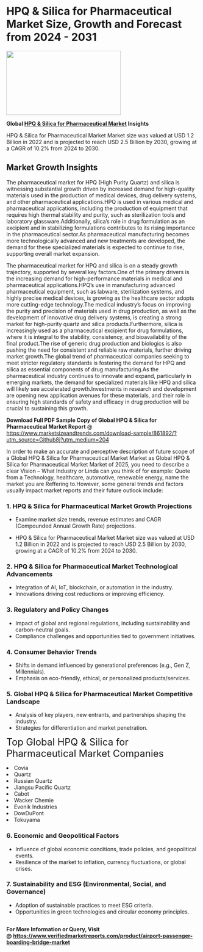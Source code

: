 <H1>HPQ & Silica for Pharmaceutical Market Size, Growth and Forecast from 2024 - 2031</H1><img class="aligncenter size-medium wp-image-584254" src="https://thirdeyenews.in/wp-content/uploads/2024/09/Global-Market-Research-300x168.jpeg" alt="" width="300" height="168" /><p><strong>Global&nbsp;<a href="https://www.marketsizeandtrends.com/download-sample/861892/?utm_source=Github8j?utm_medium=204">HPQ & Silica for Pharmaceutical Market</a> Insights</strong></p><p>HPQ & Silica for Pharmaceutical Market Market size was valued at USD 1.2 Billion in 2022 and is projected to reach USD 2.5 Billion by 2030, growing at a CAGR of 10.2% from 2024 to 2030.</p><p><h2>Market Growth Insights</h2> <p>The pharmaceutical market for HPQ (High Purity Quartz) and silica is witnessing substantial growth driven by increased demand for high-quality materials used in the production of medical devices, drug delivery systems, and other pharmaceutical applications.HPQ is used in various medical and pharmaceutical applications, including the production of equipment that requires high thermal stability and purity, such as sterilization tools and laboratory glassware.Additionally, silica’s role in drug formulation as an excipient and in stabilizing formulations contributes to its rising importance in the pharmaceutical sector.As pharmaceutical manufacturing becomes more technologically advanced and new treatments are developed, the demand for these specialized materials is expected to continue to rise, supporting overall market expansion.</p> <p>The pharmaceutical market for HPQ and silica is on a steady growth trajectory, supported by several key factors.One of the primary drivers is the increasing demand for high-performance materials in medical and pharmaceutical applications.HPQ’s use in manufacturing advanced pharmaceutical equipment, such as labware, sterilization systems, and highly precise medical devices, is growing as the healthcare sector adopts more cutting-edge technology.The medical industry’s focus on improving the purity and precision of materials used in drug production, as well as the development of innovative drug delivery systems, is creating a strong market for high-purity quartz and silica products.Furthermore, silica is increasingly used as a pharmaceutical excipient for drug formulations, where it is integral to the stability, consistency, and bioavailability of the final product.The rise of generic drug production and biologics is also pushing the need for consistent and reliable raw materials, further driving market growth.The global trend of pharmaceutical companies seeking to meet stricter regulatory standards is fostering the demand for HPQ and silica as essential components of drug manufacturing.As the pharmaceutical industry continues to innovate and expand, particularly in emerging markets, the demand for specialized materials like HPQ and silica will likely see accelerated growth.Investments in research and development are opening new application avenues for these materials, and their role in ensuring high standards of safety and efficacy in drug production will be crucial to sustaining this growth.<p><span class=""><strong>Download Full PDF Sample Copy of Global HPQ & Silica for Pharmaceutical Market Report</strong> @ <a href="https://www.marketsizeandtrends.com/download-sample/861892/?utm_source=Github8j?utm_medium=204" target="_blank">https://www.marketsizeandtrends.com/download-sample/861892/?utm_source=Github8j?utm_medium=204</a></span></p><p>In order to make an accurate and perceptive description of future scope of a Global&nbsp;HPQ & Silica for Pharmaceutical Market Market as Global&nbsp;HPQ & Silica for Pharmaceutical Market Market of 2025, you need to describe a clear Vision &ndash; What Industry or Linda can you think of for example: Quote from a Technology, healthcare, automotive, renewable energy, name the market you are Reffering to.However, some general trends and factors usually impact market reports and their future outlook include:</p><h3>1.&nbsp;<strong>HPQ & Silica for Pharmaceutical Market Growth Projections</strong></h3><ul><li>Examine market size trends, revenue estimates and CAGR (Compounded Annual Growth Rate) projections.</li><li><p>HPQ & Silica for Pharmaceutical Market Market size was valued at USD 1.2 Billion in 2022 and is projected to reach USD 2.5 Billion by 2030, growing at a CAGR of 10.2% from 2024 to 2030.</p></li></ul><h3>2.&nbsp;<strong>HPQ & Silica for Pharmaceutical Market Technological Advancements</strong></h3><ul><li>Integration of AI, IoT, blockchain, or automation in the industry.</li><li>Innovations driving cost reductions or improving efficiency.</li></ul><h3>3.&nbsp;<strong>Regulatory and Policy Changes</strong></h3><ul><li>Impact of global and regional regulations, including sustainability and carbon-neutral goals.</li><li>Compliance challenges and opportunities tied to government initiatives.</li></ul><h3>4.&nbsp;<strong>Consumer Behavior Trends</strong></h3><ul><li>Shifts in demand influenced by generational preferences (e.g., Gen Z, Millennials).</li><li>Emphasis on eco-friendly, ethical, or personalized products/services.</li></ul><h3>5.&nbsp;<strong>Global HPQ & Silica for Pharmaceutical Market Competitive Landscape</strong></h3><ul><li>Analysis of key players, new entrants, and partnerships shaping the industry.</li><li>Strategies for differentiation and market penetration.</li></ul><p data-pm-slice="1 1 []"><span style="color: inherit; font-family: inherit; font-size: 25px;">Top Global HPQ & Silica for Pharmaceutical Market Companies</span></p><div class="" data-test-id=""><p><li>Covia</li><li> Quartz</li><li> Russian Quartz</li><li> Jiangsu Pacific Quartz</li><li> Cabot</li><li> Wacker Chemie</li><li> Evonik Industries</li><li> DowDuPont</li><li> Tokuyama</li></p></div><h3>6.&nbsp;<strong>Economic and Geopolitical Factors</strong></h3><ul><li>Influence of global economic conditions, trade policies, and geopolitical events.</li><li>Resilience of the market to inflation, currency fluctuations, or global crises.</li></ul><h3>7.&nbsp;<strong>Sustainability and ESG (Environmental, Social, and Governance)</strong></h3><ul><li>Adoption of sustainable practices to meet ESG criteria.</li><li>Opportunities in green technologies and circular economy principles.</li></ul><h2><strong style="font-size: 14px;">For More Information or Query, Visit @&nbsp;</strong><a style="background-color: #ffffff; font-size: 14px;" href="https://www.marketsizeandtrends.com/report/hpq-and-silica-for-pharmaceutical-market/" target="_blank">https://www.verifiedmarketreports.com/product/airport-passenger-boarding-bridge-market</a></h2>